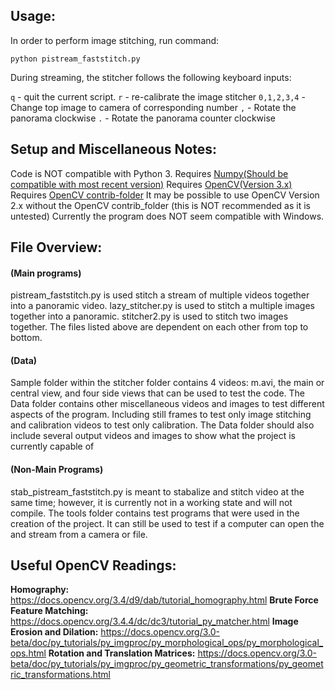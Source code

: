 ## Usage: 
In order to perform image stitching, run command: 

`python pistream_faststitch.py`



During streaming, the stitcher follows the following keyboard inputs:

`q` - quit the current script. 
`r` - re-calibrate the image stitcher
`0,1,2,3,4` - Change top image to camera of corresponding number
`,` - Rotate the panorama clockwise
`.` - Rotate the panorama counter clockwise



## Setup and Miscellaneous Notes:
Code is NOT compatible with Python 3.
Requires [Numpy(Should be compatible with most recent version)](https://www.scipy.org/scipylib/download.html)
Requires [OpenCV(Version 3.x)](https://opencv.org/releases.html)
Requires [OpenCV contrib-folder](https://github.com/opencv/opencv_contrib)
It may be possible to use OpenCV Version 2.x without the OpenCV contrib_folder (this is NOT recommended as it is untested)
Currently the program does NOT seem compatible with Windows.


## File Overview:
#### (Main programs)
pistream_faststitch.py is used stitch a stream of multiple videos together into a panoramic video.
lazy_stitcher.py is used to stitch a multiple images together into a panoramic.
stitcher2.py is used to stitch two images together.
The files listed above are dependent on each other from top to bottom.

#### (Data)
Sample folder within the stitcher folder contains 4 videos: m.avi, the main or central view, and four side views that can be used to test the code.
The Data folder contains other miscellaneous videos and images to test different aspects of the program.
Including still frames to test only image stitching and calibration videos to test only calibration.
The Data folder should also include several output videos and images to show what the project is currently capable of

#### (Non-Main Programs)
stab_pistream_faststitch.py is meant to stabalize and stitch video at the same time; however, it is currently not in a working state and will not compile.
The tools folder contains test programs that were used in the creation of the project. It can still be used to test if a computer can open the and stream from a camera or file.



## Useful OpenCV Readings:
**Homography:** https://docs.opencv.org/3.4/d9/dab/tutorial_homography.html
**Brute Force Feature Matching:** https://docs.opencv.org/3.4.4/dc/dc3/tutorial_py_matcher.html
**Image Erosion and Dilation:** https://docs.opencv.org/3.0-beta/doc/py_tutorials/py_imgproc/py_morphological_ops/py_morphological_ops.html
**Rotation and Translation Matrices:** https://docs.opencv.org/3.0-beta/doc/py_tutorials/py_imgproc/py_geometric_transformations/py_geometric_transformations.html
